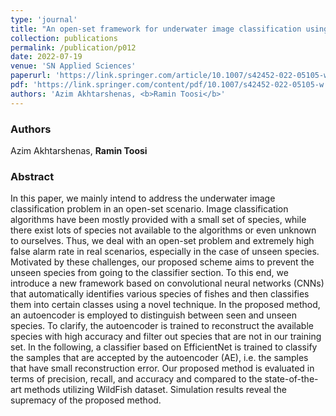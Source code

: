 ```yaml
---
type: 'journal'
title: "An open-set framework for underwater image classification using autoencoders"
collection: publications
permalink: /publication/p012
date: 2022-07-19
venue: 'SN Applied Sciences'
paperurl: 'https://link.springer.com/article/10.1007/s42452-022-05105-w'
pdf: 'https://link.springer.com/content/pdf/10.1007/s42452-022-05105-w.pdf'
authors: 'Azim Akhtarshenas, <b>Ramin Toosi</b>'
---
```


<h3> Authors </h3>
Azim Akhtarshenas, <b>Ramin Toosi</b>

<h3> Abstract </h3>
In this paper, we mainly intend to address the underwater image classification problem in an open-set scenario. Image classification algorithms have been mostly provided with a small set of species, while there exist lots of species not available to the algorithms or even unknown to ourselves. Thus, we deal with an open-set problem and extremely high false alarm rate in real scenarios, especially in the case of unseen species. Motivated by these challenges, our proposed scheme aims to prevent the unseen species from going to the classifier section. To this end, we introduce a new framework based on convolutional neural networks (CNNs) that automatically identifies various species of fishes and then classifies them into certain classes using a novel technique. In the proposed method, an autoencoder is employed to distinguish between seen and unseen species. To clarify, the autoencoder is trained to reconstruct the available species with high accuracy and filter out species that are not in our training set. In the following, a classifier based on EfficientNet is trained to classify the samples that are accepted by the autoencoder (AE), i.e. the samples that have small reconstruction error. Our proposed method is evaluated in terms of precision, recall, and accuracy and compared to the state-of-the-art methods utilizing WildFish dataset. Simulation results reveal the supremacy of the proposed method.